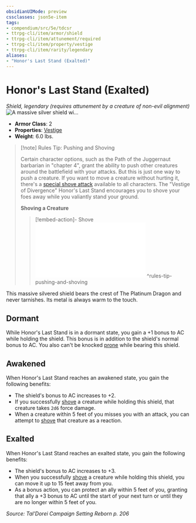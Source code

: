 ```yaml
---
obsidianUIMode: preview
cssclasses: json5e-item
tags:
- compendium/src/5e/tdcsr
- ttrpg-cli/item/armor/shield
- ttrpg-cli/item/attunement/required
- ttrpg-cli/item/property/vestige
- ttrpg-cli/item/rarity/legendary
aliases: 
- "Honor's Last Stand (Exalted)"
---
```

# Honor's Last Stand (Exalted)
*Shield, legendary (requires attunement by a creature of non-evil alignment)*  
![A massive silver shield wi...](/3-Mechanics/CLI/items/img/honorslaststand.webp#right "A massive silver shield with the platinum dragon engraved on the front.")  

- **Armor Class**: 2
- **Properties**: [Vestige](/3-Mechanics/CLI/rules/item-properties.md#Vestige)
- **Weight**: 6.0 lbs.

> [!note] Rules Tip: Pushing and Shoving
> 
> Certain character options, such as the Path of the Juggernaut barbarian in "chapter 4", grant the ability to push other creatures around the battlefield with your attacks. But this is just one way to push a creature. If you want to move a creature without hurting it, there's a [special shove attack](/3-Mechanics/CLI/rules/actions.md#shove) available to all characters. The "Vestige of Divergence" Honor's Last Stand encourages you to shove your foes away while you valiantly stand your ground.
> 
> **Shoving a Creature** 
> 
> > [!embed-action]- Shove
> > ![Shove](/3-Mechanics/CLI/rules/actions.md#Shove)
^rules-tip-pushing-and-shoving

This massive silvered shield bears the crest of The Platinum Dragon and never tarnishes. Its metal is always warm to the touch.

## Dormant

While Honor's Last Stand is in a dormant state, you gain a +1 bonus to AC while holding the shield. This bonus is in addition to the shield's normal bonus to AC. You also can't be knocked [prone](/3-Mechanics/CLI/rules/conditions.md#prone) while bearing this shield.

## Awakened

When Honor's Last Stand reaches an awakened state, you gain the following benefits:

- The shield's bonus to AC increases to +2.  
- If you successfully [shove](/3-Mechanics/CLI/rules/actions.md#shove) a creature while holding this shield, that creature takes `2d6` force damage.  
- When a creature within 5 feet of you misses you with an attack, you can attempt to [shove](/3-Mechanics/CLI/rules/actions.md#shove) that creature as a reaction.  

## Exalted

When Honor's Last Stand reaches an exalted state, you gain the following benefits:

- The shield's bonus to AC increases to +3.  
- When you successfully [shove](/3-Mechanics/CLI/rules/actions.md#shove) a creature while holding this shield, you can move it up to 15 feet away from you.  
- As a bonus action, you can protect an ally within 5 feet of you, granting that ally a +3 bonus to AC until the start of your next turn or until they are no longer within 5 feet of you.  

*Source: Tal'Dorei Campaign Setting Reborn p. 206*